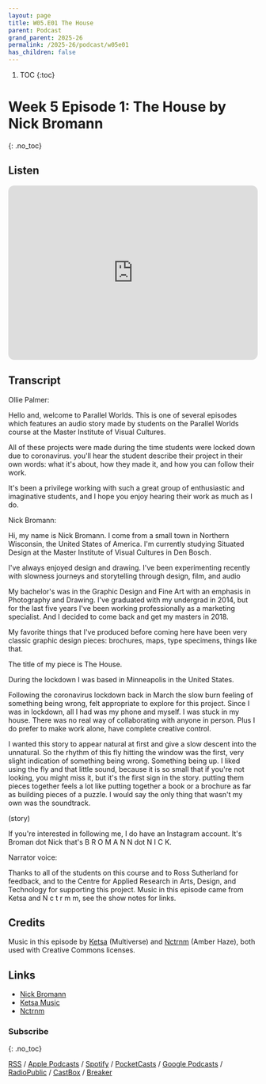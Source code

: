 ```yaml
---
layout: page
title: W05.E01 The House
parent: Podcast
grand_parent: 2025-26
permalink: /2025-26/podcast/w05e01
has_children: false
---
```




1. TOC
{:toc}


# Week 5 Episode 1: The House by Nick Bromann
{: .no_toc}

## Listen

<iframe style="border-radius:12px" src="https://open.spotify.com/embed/episode/732f4G5jkN1v3kXhvi8nwG?utm_source=generator" width="100%" height="352" frameBorder="0" allowfullscreen="" allow="autoplay; clipboard-write; encrypted-media; fullscreen; picture-in-picture" loading="lazy"></iframe>


## Transcript

Ollie Palmer:

Hello and, welcome to Parallel Worlds. This is one of several episodes which features an audio story made by students on the Parallel Worlds course at the Master Institute of Visual Cultures.

All of these projects were made during the time students were locked down due to coronavirus.   you'll hear the student describe their project in their own words: what it's about, how they made it, and how you can follow their work.

It's been a privilege working with such a great group of enthusiastic and imaginative students, and I hope you enjoy hearing their work as much as I do.

Nick Bromann:

Hi, my name is Nick Bromann. I come from a small town in Northern Wisconsin, the United States of America.  I'm currently studying Situated Design at the Master Institute of Visual Cultures in Den Bosch.

I've always enjoyed design and drawing. I've  been experimenting recently with slowness journeys and storytelling through design, film, and audio

My bachelor's was in the Graphic Design and Fine Art with an emphasis in Photography and Drawing. I've graduated with my undergrad in 2014, but for the last five years I've been working professionally as a marketing specialist. And I decided to come back and get my masters in 2018.

My favorite things that I've produced before coming here have been very classic graphic design pieces: brochures, maps, type specimens, things like that.

The title of my piece is The House.

During the lockdown I was based in Minneapolis in the United States.

Following the coronavirus lockdown back in March the slow burn feeling of something being wrong, felt appropriate to explore for this project.  Since I was in lockdown, all I had was my phone and myself. I was stuck in my house. There was no real way of collaborating with anyone in person. Plus I do prefer to make work alone, have complete creative control.

I wanted this story to appear natural at first and give a slow descent into the unnatural. So the rhythm of this fly hitting the window was the first, very slight indication of something being wrong. Something being up. I liked using the fly and that little sound, because it is so small that if you're not looking, you might miss it, but it's the first sign in the story. putting them pieces together feels a lot like putting together a book or a brochure as far as building pieces of a puzzle.  I would say the only thing that wasn't my own was the soundtrack.

(story)



If you're interested in following me, I do have an Instagram account. It's Broman dot Nick that's B R O M A N N dot N I C K.

Narrator voice:

Thanks to all of the students on this course and to Ross Sutherland for feedback, and to the Centre for Applied Research in Arts, Design, and Technology for supporting this project. Music in this episode came from Ketsa and N c t r m m, see the show notes for links.

## Credits

Music in this episode by [Ketsa](https://ketsamusic.com/) (Multiverse) and [Nctrnm](https://freemusicarchive.org/music/Nctrnm) (Amber Haze), both used with Creative Commons licenses.


## Links

- [Nick Bromann](https://www.instagram.com/bromann.nick/)
- [Ketsa Music](https://ketsamusic.com/)
- [Nctrnm](https://freemusicarchive.org/music/Nctrnm)


### Subscribe
{: .no_toc}

[RSS](https://anchor.fm/s/1884b008/podcast/rss) / [Apple Podcasts](https://podcasts.apple.com/gb/podcast/parallel-worlds/id1504529134) / [Spotify](https://open.spotify.com/show/3L3RhKaoqQZoU9fIcLuZjz) / [PocketCasts](https://pca.st/ha20534r) / [Google Podcasts](https://www.google.com/podcasts?feed=aHR0cHM6Ly9hbmNob3IuZm0vcy8xODg0YjAwOC9wb2RjYXN0L3Jzcw%3D%3D) / [RadioPublic](https://radiopublic.com/parallel-worlds-WzVy1K) / [CastBox](https://castbox.fm/channel/id2710471?utm_source=podcaster&utm_medium=dlink&utm_campaign=c_2710471&utm_content=Parallel%20Worlds-CastBox_FM) / [Breaker](https://www.breaker.audio/parallel-worlds)
